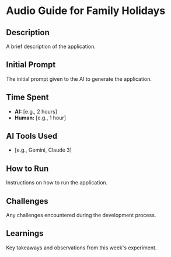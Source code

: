 # Audio Guide for Family Holidays

## Description

A brief description of the application.

## Initial Prompt

The initial prompt given to the AI to generate the application.

## Time Spent

*   **AI:** [e.g., 2 hours]
*   **Human:** [e.g., 1 hour]

## AI Tools Used

*   [e.g., Gemini, Claude 3]

## How to Run

Instructions on how to run the application.

## Challenges

Any challenges encountered during the development process.

## Learnings

Key takeaways and observations from this week's experiment.
